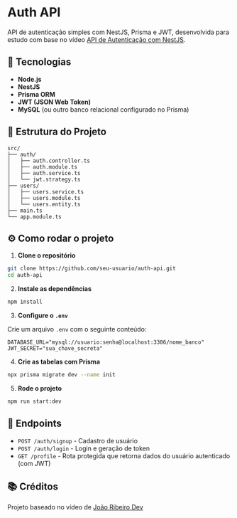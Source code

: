 # Auth API

API de autenticação simples com NestJS, Prisma e JWT, desenvolvida para estudo com base no vídeo [API de Autenticação com NestJS](https://www.youtube.com/watch?v=K_3b6SlssMc).

## 🚀 Tecnologias

- **Node.js**
- **NestJS**
- **Prisma ORM**
- **JWT (JSON Web Token)**
- **MySQL** (ou outro banco relacional configurado no Prisma)

## 📁 Estrutura do Projeto

```
src/
├── auth/
│   ├── auth.controller.ts
│   ├── auth.module.ts
│   ├── auth.service.ts
│   └── jwt.strategy.ts
├── users/
│   ├── users.service.ts
│   ├── users.module.ts
│   └── users.entity.ts
├── main.ts
└── app.module.ts
```

## ⚙️ Como rodar o projeto

1. **Clone o repositório**

```bash
git clone https://github.com/seu-usuario/auth-api.git
cd auth-api
```

2. **Instale as dependências**

```bash
npm install
```

3. **Configure o `.env`**

Crie um arquivo `.env` com o seguinte conteúdo:

```env
DATABASE_URL="mysql://usuario:senha@localhost:3306/nome_banco"
JWT_SECRET="sua_chave_secreta"
```

4. **Crie as tabelas com Prisma**

```bash
npx prisma migrate dev --name init
```

5. **Rode o projeto**

```bash
npm run start:dev
```

## 🧪 Endpoints

- `POST /auth/signup` - Cadastro de usuário
- `POST /auth/login` - Login e geração de token
- `GET /profile` - Rota protegida que retorna dados do usuário autenticado (com JWT)

## 📚 Créditos

Projeto baseado no vídeo de [João Ribeiro Dev](https://www.youtube.com/watch?v=K_3b6SlssMc)
